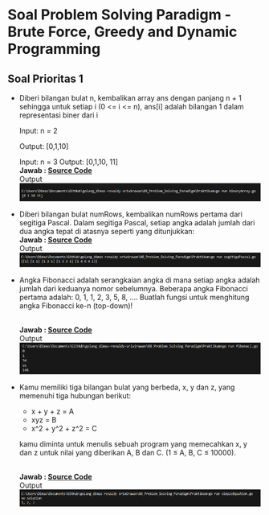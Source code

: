 # Soal Problem Solving Paradigm - Brute Force, Greedy and Dynamic Programming

## Soal Prioritas 1

- Diberi bilangan bulat n, kembalikan array ans dengan panjang n + 1 sehingga untuk setiap i (0 <= i <= n), ans[i] adalah bilangan 1 dalam representasi biner dari i
    
    Input: n = 2
    
    Output: [0,1,10]

  Input: n = 3
  Output: [0,1,10, 11]
  <br>********************************Jawab :  [Source Code](Praktikum/binaryArray.go)********************************   
    Output 
    <br>![Alt Text](Screenshot/binaryArray.png)<br>

- Diberi bilangan bulat numRows, kembalikan numRows pertama dari segitiga Pascal. Dalam segitiga Pascal, setiap angka adalah jumlah dari dua angka tepat di atasnya seperti yang ditunjukkan:
 <br>********************************Jawab :  [Source Code](Praktikum/segitigaPascal.go)********************************   
    Output 
    <br>![Alt Text](Screenshot/segitigaPascal.png)<br>
- Angka Fibonacci adalah serangkaian angka di mana setiap angka adalah jumlah dari keduanya nomor sebelumnya. Beberapa angka Fibonacci pertama adalah: 0, 1, 1, 2, 3, 5, 8, ….
Buatlah fungsi untuk menghitung angka Fibonacci ke-n (top-down)!
    
  <br>********************************Jawab :  [Source Code](Praktikum/fibonaci.go)********************************   
    Output 
    <br>![Alt Text](Screenshot/fibotopdown.png)<br>
    
- Kamu memiliki tiga bilangan bulat yang berbeda, x, y dan z, yang memenuhi tiga hubungan berikut:
    - x + y + z = A
    - xyz = B
    - x^2 + y^2 + z^2 = C
    
    kamu diminta untuk menulis sebuah program yang memecahkan x, y dan z untuk nilai yang diberikan A, B dan C. (1 ≤ A, B, C ≤ 10000).
       
  <br>********************************Jawab :  [Source Code](Praktikum/simpleEquation.go)********************************   
    Output 
    <br>![Alt Text](Screenshot/simple.png)<br>